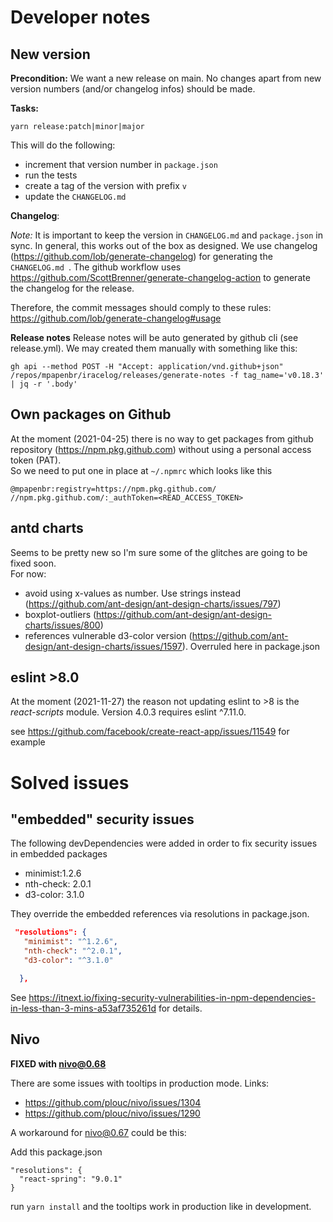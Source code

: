 # Developer notes

## New version

**Precondition:** We want a new release on main. No changes apart from new version numbers (and/or changelog infos) should be made.

**Tasks:**

```
yarn release:patch|minor|major
```

This will do the following:

- increment that version number in `package.json`
- run the tests
- create a tag of the version with prefix `v`
- update the `CHANGELOG.md`

**Changelog**:

_Note:_ It is important to keep the version in `CHANGELOG.md` and `package.json` in sync. In general, this works out of the box as designed.
We use changelog (https://github.com/lob/generate-changelog) for generating the `CHANGELOG.md `. The github workflow uses https://github.com/ScottBrenner/generate-changelog-action to generate the changelog for the release.

Therefore, the commit messages should comply to these rules: https://github.com/lob/generate-changelog#usage

**Release notes**
Release notes will be auto generated by github cli (see release.yml).
We may created them manually with something like this:

```console
gh api --method POST -H "Accept: application/vnd.github+json" /repos/mpapenbr/iracelog/releases/generate-notes -f tag_name='v0.18.3'  | jq -r '.body'
```

## Own packages on Github

At the moment (2021-04-25) there is no way to get packages from github repository (https://npm.pkg.github.com) without using a personal access token (PAT).  
So we need to put one in place at `~/.npmrc` which looks like this

```
@mpapenbr:registry=https://npm.pkg.github.com/
//npm.pkg.github.com/:_authToken=<READ_ACCESS_TOKEN>
```

## antd charts

Seems to be pretty new so I'm sure some of the glitches are going to be fixed soon.  
For now:

- avoid using x-values as number. Use strings instead (https://github.com/ant-design/ant-design-charts/issues/797)
- boxplot-outliers (https://github.com/ant-design/ant-design-charts/issues/800)
- references vulnerable d3-color version (https://github.com/ant-design/ant-design-charts/issues/1597). Overruled here in package.json

## eslint >8.0

At the moment (2021-11-27) the reason not updating eslint to >8 is the _react-scripts_ module. Version 4.0.3 requires eslint ^7.11.0.

see https://github.com/facebook/create-react-app/issues/11549 for example

# Solved issues

## "embedded" security issues

The following devDependencies were added in order to fix security issues in embedded packages

- minimist:1.2.6
- nth-check: 2.0.1
- d3-color: 3.1.0

They override the embedded references via resolutions in package.json.

```json
 "resolutions": {
   "minimist": "^1.2.6",
   "nth-check": "^2.0.1",
   "d3-color": "^3.1.0"

  },
```

See https://itnext.io/fixing-security-vulnerabilities-in-npm-dependencies-in-less-than-3-mins-a53af735261d for details.

## Nivo

**FIXED with nivo@0.68**

There are some issues with tooltips in production mode.
Links:

- https://github.com/plouc/nivo/issues/1304
- https://github.com/plouc/nivo/issues/1290

A workaround for nivo@0.67 could be this:

Add this package.json

```
"resolutions": {
  "react-spring": "9.0.1"
}
```

run `yarn install` and the tooltips work in production like in development.
